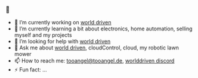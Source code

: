 ### 👋

- 🔭 I’m currently working on [world driven](https://www.worlddriven.org)
- 🌱 I’m currently learning a bit about electronics, home automation, selling myself and my projects
- 🤔 I’m looking for help with [world driven](https://www.worlddriven.org)
- 💬 Ask me about [world driven](https://www.worlddriven.org), cloudControl, cloud, my robotic lawn mower
- 📫 How to reach me: [tooangel@tooangel.de](mailto:tooangel@tooangel.de), [worlddriven discord](https://discord.gg/RrGFHKb)
- ⚡ Fun fact: ...
